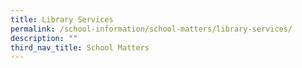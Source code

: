 ```yaml
---
title: Library Services
permalink: /school-information/school-matters/library-services/
description: ""
third_nav_title: School Matters
---
```

